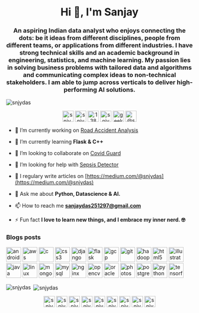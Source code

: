 <h1 align="center">Hi 👋, I'm Sanjay</h1>
<h3 align="center">An aspiring Indian data analyst who enjoys connecting the dots: be it ideas from different disciplines, people from different teams, or applications from different industries. I have strong technical skills and an academic background in engineering, statistics, and machine learning. My passion lies in solving business problems with tailored data and algorithms and communicating complex ideas to non-technical stakeholders. I am able to jump across verticals to deliver high-performing AI solutions.</h3>

<p align="left"> <img src="https://komarev.com/ghpvc/?username=snjydas" alt="snjydas" /> </p>
<p align="center">
<a href="https://twitter.com/snjy_das" target="blank"><img align="center" src="https://cdn.jsdelivr.net/npm/simple-icons@3.0.1/icons/twitter.svg" alt="snjy_das" height="30" width="30" /></a>
<a href="https://linkedin.com/in/snjydas" target="blank"><img align="center" src="https://cdn.jsdelivr.net/npm/simple-icons@3.0.1/icons/linkedin.svg" alt="snjydas" height="30" width="30" /></a>
<a href="https://stackoverflow.com/users/13801169" target="blank"><img align="center" src="https://cdn.jsdelivr.net/npm/simple-icons@3.0.1/icons/stackoverflow.svg" alt="13801169" height="30" width="30" /></a>
<a href="https://fb.com/snjydas251297" target="blank"><img align="center" src="https://cdn.jsdelivr.net/npm/simple-icons@3.0.1/icons/facebook.svg" alt="snjydas251297" height="30" width="30" /></a>
<a href="https://instagram.com/geekyslayer" target="blank"><img align="center" src="https://cdn.jsdelivr.net/npm/simple-icons@3.0.1/icons/instagram.svg" alt="geekyslayer" height="30" width="30" /></a>
<a href="https://medium.com/@snjydas" target="blank"><img align="center" src="https://cdn.jsdelivr.net/npm/simple-icons@3.0.1/icons/medium.svg" alt="@snjydas" height="30" width="30" /></a>
</p>

- 🔭 I’m currently working on [Road Accident Analysis](https://github.com/snjydas/Road-Accident-Analysis)

- 🌱 I’m currently learning **Flask & C++**

- 👯 I’m looking to collaborate on [Covid Guard](https://github.com/snjydas/Covid-Guard)

- 🤝 I’m looking for help with [Sepsis Detector](https://github.com/snjydas/Sepsis-Detection)

- 📝 I regulary write articles on [https://medium.com/@snjydas](https://medium.com/@snjydas)

- 💬 Ask me about **Python, Datascience & AI.**

- 📫 How to reach me **sanjaydas251297@gmail.com**

- ⚡ Fun fact **I love to learn new things, and I embrace my inner nerd. 🤓**

### Blogs posts
<!-- BLOG-POST-LIST:START -->
<!-- BLOG-POST-LIST:END -->


<p align="left"><img src="https://devicons.github.io/devicon/devicon.git/icons/android/android-original-wordmark.svg" alt="android" width="40" height="40"/> <img src="https://devicons.github.io/devicon/devicon.git/icons/amazonwebservices/amazonwebservices-original-wordmark.svg" alt="aws" width="40" height="40"/> <img src="https://devicons.github.io/devicon/devicon.git/icons/c/c-original.svg" alt="c" width="40" height="40"/> <img src="https://devicons.github.io/devicon/devicon.git/icons/css3/css3-original-wordmark.svg" alt="css3" width="40" height="40"/> <img src="https://devicons.github.io/devicon/devicon.git/icons/django/django-original.svg" alt="django" width="40" height="40"/> <img src="https://www.vectorlogo.zone/logos/pocoo_flask/pocoo_flask-icon.svg" alt="flask" width="40" height="40"/> <img src="https://www.vectorlogo.zone/logos/google_cloud/google_cloud-icon.svg" alt="gcp" width="40" height="40"/> <img src="https://www.vectorlogo.zone/logos/git-scm/git-scm-icon.svg" alt="git" width="40" height="40"/> <img src="https://www.vectorlogo.zone/logos/apache_hadoop/apache_hadoop-icon.svg" alt="hadoop" width="40" height="40"/> <img src="https://devicons.github.io/devicon/devicon.git/icons/html5/html5-original-wordmark.svg" alt="html5" width="40" height="40"/> <img src="https://www.vectorlogo.zone/logos/adobe_illustrator/adobe_illustrator-icon.svg" alt="illustrator" width="40" height="40"/> <img src="https://devicons.github.io/devicon/devicon.git/icons/java/java-original-wordmark.svg" alt="java" width="40" height="40"/> <img src="https://devicons.github.io/devicon/devicon.git/icons/linux/linux-original.svg" alt="linux" width="40" height="40"/> <img src="https://devicons.github.io/devicon/devicon.git/icons/mongodb/mongodb-original-wordmark.svg" alt="mongodb" width="40" height="40"/> <img src="https://devicons.github.io/devicon/devicon.git/icons/mysql/mysql-original-wordmark.svg" alt="mysql" width="40" height="40"/> <img src="https://devicons.github.io/devicon/devicon.git/icons/nginx/nginx-original.svg" alt="nginx" width="40" height="40"/> <img src="https://www.vectorlogo.zone/logos/opencv/opencv-icon.svg" alt="opencv" width="40" height="40"/> <img src="https://devicons.github.io/devicon/devicon.git/icons/oracle/oracle-original.svg" alt="oracle" width="40" height="40"/> <img src="https://devicons.github.io/devicon/devicon.git/icons/photoshop/photoshop-plain.svg" alt="photoshop" width="40" height="40"/> <img src="https://devicons.github.io/devicon/devicon.git/icons/postgresql/postgresql-original-wordmark.svg" alt="postgresql" width="40" height="40"/> <img src="https://devicons.github.io/devicon/devicon.git/icons/python/python-original.svg" alt="python" width="40" height="40"/> <img src="https://www.vectorlogo.zone/logos/tensorflow/tensorflow-icon.svg" alt="tensorflow" width="40" height="40"/></p>


<p><img align="left" src="https://github-readme-stats.vercel.app/api/top-langs/?username=snjydas&theme=graywhite&layout=compact&hide=html" alt="snjydas" /></p>


<p>&nbsp;<img align="center" src="https://github-readme-stats.vercel.app/api?username=snjydas&theme=graywhite&show_icons=true" alt="snjydas" /></p>

<p align="center">
<a href="https://dev.to/snjydas" target="blank"><img align="center" src="https://cdn.jsdelivr.net/npm/simple-icons@3.0.1/icons/dev-dot-to.svg" alt="snjydas" height="30" width="30" /></a>
<a href="https://kaggle.com/snjydas" target="blank"><img align="center" src="https://cdn.jsdelivr.net/npm/simple-icons@3.0.1/icons/kaggle.svg" alt="snjydas" height="30" width="30" /></a>
<a href="https://www.codechef.com/snjydas" target="blank"><img align="center" src="https://cdn.jsdelivr.net/npm/simple-icons@3.1.0/icons/codechef.svg" alt="snjydas" height="30" width="30" /></a>
<a href="https://www.hackerrank.com/snjydas" target="blank"><img align="center" src="https://cdn.jsdelivr.net/npm/simple-icons@3.0.1/icons/hackerrank.svg" alt="snjydas" height="30" width="30" /></a>
<a href="https://www.codeforces.com/snjydas" target="blank"><img align="center" src="https://cdn.jsdelivr.net/npm/simple-icons@3.0.1/icons/codeforces.svg" alt="snjydas" height="30" width="30" /></a>
<a href="https://www.leetcode.com/snjydas" target="blank"><img align="center" src="https://cdn.jsdelivr.net/npm/simple-icons@3.0.1/icons/leetcode.svg" alt="snjydas" height="30" width="30" /></a>
<a href="https://www.hackerearth.com/snjydas" target="blank"><img align="center" src="https://cdn.jsdelivr.net/npm/simple-icons@3.0.1/icons/hackerearth.svg" alt="snjydas" height="30" width="30" /></a>
<a href="https://www.geeksforgeeks.com/snjydas" target="blank"><img align="center" src="https://cdn.jsdelivr.net/npm/simple-icons@3.0.1/icons/geeksforgeeks.svg" alt="snjydas" height="30" width="30" /></a>
<a href="https://www.topcoder.com/snjydas" target="blank"><img align="center" src="https://cdn.jsdelivr.net/npm/simple-icons@3.0.1/icons/topcoder.svg" alt="snjydas" height="30" width="30" /></a>
</p>
